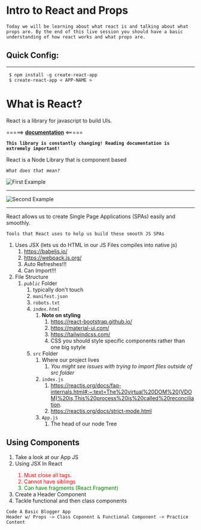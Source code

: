 # Intro to React and Props

``` Today we will be learning about what react is and talking about what props are. By the end of this live session you should have a basic understanding of how react works and what props are. ```

## Quick Config: 
---

     $ npm install -g create-react-app
     $ create-react-app < APP-NAME >  

# What is React?

React is a library for javascript to build UIs.

 =====> **[documentation](https://reactjs.org/)** <=====

**```This library is constantly changing! Reading documentation is extremely important!```**

React is a Node Library that is component based

_```What does that mean?```_

![First Example](https://www.droptica.com/sites/droptica.com/files/inline-images/components%20image-03.png)

--- 

![Second Example](https://kinsta.com/wp-content/uploads/2020/08/common-website-layout.jpg)

--- 

React allows us to create Single Page Applications (SPAs) easily and smoothly.


```Tools that React uses to help us build these smooth JS SPAs```

1. Uses JSX (lets us do HTML in our JS Files compiles into native js)
    1. https://babeljs.io/
    1. https://webpack.js.org/
    1. Auto Refreshes!!!
    1. Can Import!!!
1. File Structure
    1. _`public`_ Folder
        1. typically don't touch
        1. `manifest.json`
        1. `robots.txt`
        1. _`index.html`_
            1. **Note on styling**
                1. https://react-bootstrap.github.io/
                1. https://material-ui.com/
                1. https://tailwindcss.com/
                1. CSS you should style specific components rather than one big sytyle
        1. `src` Folder
            1. Where our project lives
                1. _You might see issues with trying to import files outside of src folder_
            1. `index.js`
                1. https://reactjs.org/docs/faq-internals.html#:~:text=The%20virtual%20DOM%20(VDOM)%20is,This%20process%20is%20called%20reconciliation.
                1. https://reactjs.org/docs/strict-mode.html
            1. `App.js`
                1. The head of our node Tree
## Using Components
<ol>
    <li>Take a look at our App JS</li>
    <li>Using JSX In React</li>
        <ol>
            <li style='color: red'> Must close all tags.</li>
            <li style='color: red'>Cannot have siblings</li>
            <li style='color: green'> Can have fragments (React.Fragment)</li>
        </ol>
    <li>Create a Header Component</li>
    <li> Tackle functional and then class components </li>
</ol>

    Code A Basic Blogger App
    Header w/ Props -> Class Coponent & Functional Component -> Practice Content
